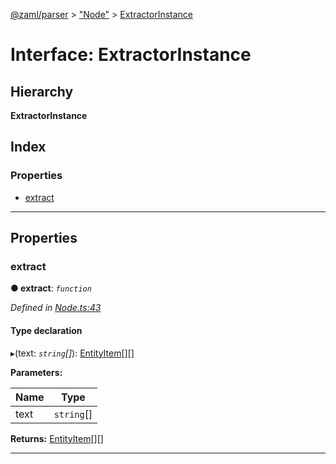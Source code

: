 [@zaml/parser](../README.md) > ["Node"](../modules/_node_.md) > [ExtractorInstance](../interfaces/_node_.extractorinstance.md)

# Interface: ExtractorInstance

## Hierarchy

**ExtractorInstance**

## Index

### Properties

* [extract](_node_.extractorinstance.md#extract)

---

## Properties

<a id="extract"></a>

###  extract

**● extract**: *`function`*

*Defined in [Node.ts:43](https://github.com/nexushubs/zaml-lang/blob/1a52cac/packages/zaml-parser/src/Node.ts#L43)*

#### Type declaration
▸(text: *`string`[]*): [EntityItem](_node_.entityitem.md)[][]

**Parameters:**

| Name | Type |
| ------ | ------ |
| text | `string`[] |

**Returns:** [EntityItem](_node_.entityitem.md)[][]

___

